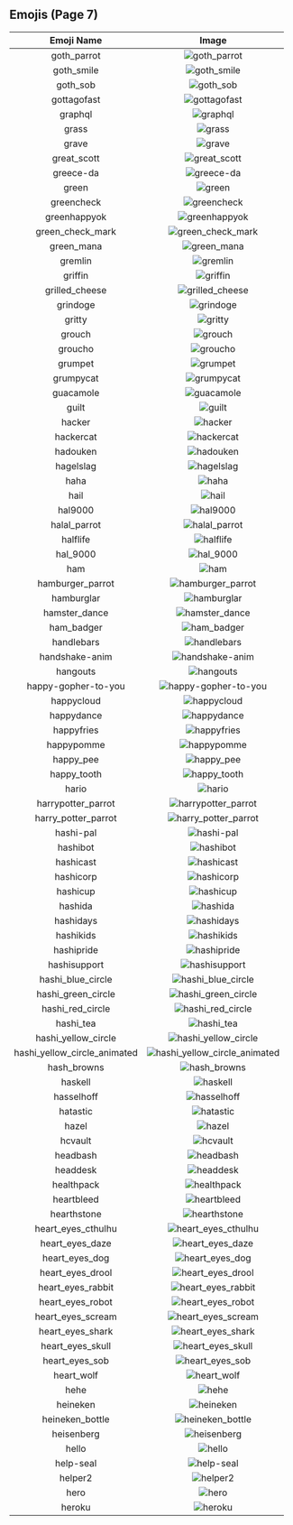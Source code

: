 
  ## Emojis (Page 7)
  |Emoji Name|Image|
  | :-: | :-: |
  |goth_parrot| ![goth_parrot](/output/goth_parrot.gif)|
  |goth_smile| ![goth_smile](/output/goth_smile.png)|
  |goth_sob| ![goth_sob](/output/goth_sob.jpg)|
  |gottagofast| ![gottagofast](/output/gottagofast)|
  |graphql| ![graphql](/output/graphql.png)|
  |grass| ![grass](/output/grass.jpg)|
  |grave| ![grave](/output/grave)|
  |great_scott| ![great_scott](/output/great_scott.png)|
  |greece-da| ![greece-da](/output/greece-da.png)|
  |green| ![green](/output/green)|
  |greencheck| ![greencheck](/output/greencheck)|
  |greenhappyok| ![greenhappyok](/output/greenhappyok.gif)|
  |green_check_mark| ![green_check_mark](/output/green_check_mark)|
  |green_mana| ![green_mana](/output/green_mana.png)|
  |gremlin| ![gremlin](/output/gremlin)|
  |griffin| ![griffin](/output/griffin.png)|
  |grilled_cheese| ![grilled_cheese](/output/grilled_cheese.png)|
  |grindoge| ![grindoge](/output/grindoge)|
  |gritty| ![gritty](/output/gritty.png)|
  |grouch| ![grouch](/output/grouch.jpg)|
  |groucho| ![groucho](/output/groucho.png)|
  |grumpet| ![grumpet](/output/grumpet.png)|
  |grumpycat| ![grumpycat](/output/grumpycat.png)|
  |guacamole| ![guacamole](/output/guacamole.png)|
  |guilt| ![guilt](/output/guilt.jpg)|
  |hacker| ![hacker](/output/hacker.png)|
  |hackercat| ![hackercat](/output/hackercat.png)|
  |hadouken| ![hadouken](/output/hadouken.jpg)|
  |hagelslag| ![hagelslag](/output/hagelslag.png)|
  |haha| ![haha](/output/haha.png)|
  |hail| ![hail](/output/hail.png)|
  |hal9000| ![hal9000](/output/hal9000.png)|
  |halal_parrot| ![halal_parrot](/output/halal_parrot.gif)|
  |halflife| ![halflife](/output/halflife.png)|
  |hal_9000| ![hal_9000](/output/hal_9000.png)|
  |ham| ![ham](/output/ham.png)|
  |hamburger_parrot| ![hamburger_parrot](/output/hamburger_parrot.gif)|
  |hamburglar| ![hamburglar](/output/hamburglar.gif)|
  |hamster_dance| ![hamster_dance](/output/hamster_dance.gif)|
  |ham_badger| ![ham_badger](/output/ham_badger.png)|
  |handlebars| ![handlebars](/output/handlebars.png)|
  |handshake-anim| ![handshake-anim](/output/handshake-anim.gif)|
  |hangouts| ![hangouts](/output/hangouts.png)|
  |happy-gopher-to-you| ![happy-gopher-to-you](/output/happy-gopher-to-you.jpg)|
  |happycloud| ![happycloud](/output/happycloud.png)|
  |happydance| ![happydance](/output/happydance.gif)|
  |happyfries| ![happyfries](/output/happyfries)|
  |happypomme| ![happypomme](/output/happypomme.png)|
  |happy_pee| ![happy_pee](/output/happy_pee.png)|
  |happy_tooth| ![happy_tooth](/output/happy_tooth.png)|
  |hario| ![hario](/output/hario.jpg)|
  |harrypotter_parrot| ![harrypotter_parrot](/output/harrypotter_parrot.gif)|
  |harry_potter_parrot| ![harry_potter_parrot](/output/harry_potter_parrot.gif)|
  |hashi-pal| ![hashi-pal](/output/hashi-pal.png)|
  |hashibot| ![hashibot](/output/hashibot.png)|
  |hashicast| ![hashicast](/output/hashicast.png)|
  |hashicorp| ![hashicorp](/output/hashicorp.png)|
  |hashicup| ![hashicup](/output/hashicup.png)|
  |hashida| ![hashida](/output/hashida.png)|
  |hashidays| ![hashidays](/output/hashidays.png)|
  |hashikids| ![hashikids](/output/hashikids.png)|
  |hashipride| ![hashipride](/output/hashipride.png)|
  |hashisupport| ![hashisupport](/output/hashisupport.png)|
  |hashi_blue_circle| ![hashi_blue_circle](/output/hashi_blue_circle.png)|
  |hashi_green_circle| ![hashi_green_circle](/output/hashi_green_circle.png)|
  |hashi_red_circle| ![hashi_red_circle](/output/hashi_red_circle.png)|
  |hashi_tea| ![hashi_tea](/output/hashi_tea.png)|
  |hashi_yellow_circle| ![hashi_yellow_circle](/output/hashi_yellow_circle.png)|
  |hashi_yellow_circle_animated| ![hashi_yellow_circle_animated](/output/hashi_yellow_circle_animated.gif)|
  |hash_browns| ![hash_browns](/output/hash_browns.png)|
  |haskell| ![haskell](/output/haskell.png)|
  |hasselhoff| ![hasselhoff](/output/hasselhoff.jpg)|
  |hatastic| ![hatastic](/output/hatastic.jpg)|
  |hazel| ![hazel](/output/hazel.png)|
  |hcvault| ![hcvault](/output/hcvault.png)|
  |headbash| ![headbash](/output/headbash.gif)|
  |headdesk| ![headdesk](/output/headdesk.gif)|
  |healthpack| ![healthpack](/output/healthpack.png)|
  |heartbleed| ![heartbleed](/output/heartbleed.png)|
  |hearthstone| ![hearthstone](/output/hearthstone.png)|
  |heart_eyes_cthulhu| ![heart_eyes_cthulhu](/output/heart_eyes_cthulhu.png)|
  |heart_eyes_daze| ![heart_eyes_daze](/output/heart_eyes_daze.png)|
  |heart_eyes_dog| ![heart_eyes_dog](/output/heart_eyes_dog.png)|
  |heart_eyes_drool| ![heart_eyes_drool](/output/heart_eyes_drool.png)|
  |heart_eyes_rabbit| ![heart_eyes_rabbit](/output/heart_eyes_rabbit.png)|
  |heart_eyes_robot| ![heart_eyes_robot](/output/heart_eyes_robot.png)|
  |heart_eyes_scream| ![heart_eyes_scream](/output/heart_eyes_scream.png)|
  |heart_eyes_shark| ![heart_eyes_shark](/output/heart_eyes_shark.png)|
  |heart_eyes_skull| ![heart_eyes_skull](/output/heart_eyes_skull.png)|
  |heart_eyes_sob| ![heart_eyes_sob](/output/heart_eyes_sob.png)|
  |heart_wolf| ![heart_wolf](/output/heart_wolf.png)|
  |hehe| ![hehe](/output/hehe.png)|
  |heineken| ![heineken](/output/heineken.png)|
  |heineken_bottle| ![heineken_bottle](/output/heineken_bottle)|
  |heisenberg| ![heisenberg](/output/heisenberg.jpg)|
  |hello| ![hello](/output/hello.jpg)|
  |help-seal| ![help-seal](/output/help-seal.png)|
  |helper2| ![helper2](/output/helper2.png)|
  |hero| ![hero](/output/hero.png)|
  |heroku| ![heroku](/output/heroku.png)|
  
